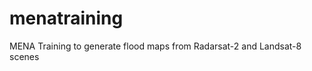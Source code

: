 menatraining
============

MENA Training to generate flood maps from  Radarsat-2 and Landsat-8 scenes
